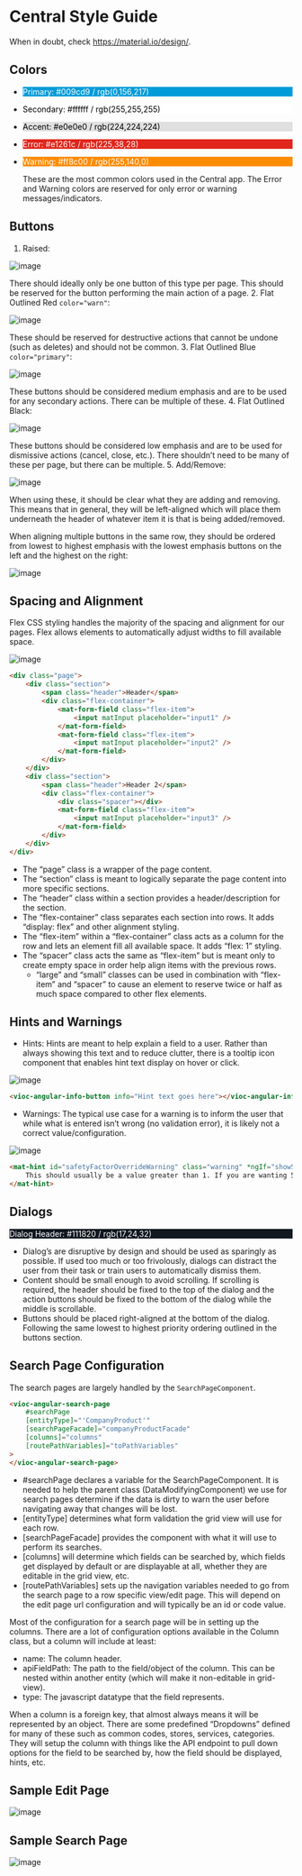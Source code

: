 # Central Style Guide

When in doubt, check https://material.io/design/.

## Colors

-   <p style="color: #fff; background: #009cd9">Primary: #009cd9 / rgb(0,156,217)</p>
-   <p style="color: #000; background: #ffffff">Secondary: #ffffff / rgb(255,255,255)</p>
-   <p style="color: #000; background: #e0e0e0">Accent: #e0e0e0 / rgb(224,224,224)</p>
-   <p style="color: #fff; background: #e1261c">Error: #e1261c / rgb(225,38,28)</p>
-   <p style="color: #fff; background: #ff8c00">Warning: #ff8c00 / rgb(255,140,0)</p>
    These are the most common colors used in the Central app. The Error and Warning colors are reserved for only error or warning messages/indicators.

## Buttons

1. Raised:

![image](https://user-images.githubusercontent.com/76065875/169550710-4d93973b-ac84-41ec-8341-62dd9e4cd6d4.png)

There should ideally only be one button of this type per page. This should be reserved for the button performing the main action of a page. 2. Flat Outlined Red `color="warn"`:

![image](https://user-images.githubusercontent.com/76065875/169550743-6aeb76a7-d74a-4dba-b470-44bb9cf82cf4.png)

These should be reserved for destructive actions that cannot be undone (such as deletes) and should not be common. 3. Flat Outlined Blue `color="primary"`:

![image](https://user-images.githubusercontent.com/76065875/169550758-a9e18158-2539-4eb2-82eb-9a022d816665.png)

These buttons should be considered medium emphasis and are to be used for any secondary actions. There can be multiple of these. 4. Flat Outlined Black:

![image](https://user-images.githubusercontent.com/76065875/169550783-0ea8783e-5aa3-47a8-96c0-82bfbefe50fd.png)

These buttons should be considered low emphasis and are to be used for dismissive actions (cancel, close, etc.). There shouldn’t need to be many of these per page, but there can be multiple. 5. Add/Remove:

![image](https://user-images.githubusercontent.com/76065875/169550806-10243b22-4586-4b28-9f49-50093e46eba9.png)

When using these, it should be clear what they are adding and removing. This means that in general, they will be left-aligned which will place them underneath the header of whatever item it is that is being added/removed.

When aligning multiple buttons in the same row, they should be ordered from lowest to highest emphasis with the lowest emphasis buttons on the left and the highest on the right:

![image](https://user-images.githubusercontent.com/76065875/169550852-4ec3252a-6451-40d2-b3c3-53299cb0fd1c.png)

## Spacing and Alignment

Flex CSS styling handles the majority of the spacing and alignment for our pages. Flex allows elements to automatically adjust widths to fill available space.

![image](https://user-images.githubusercontent.com/76065875/169550866-f2b8c262-0abf-413f-bf75-812612cd836c.png)

```html
<div class="page">
    <div class="section">
        <span class="header">Header</span>
        <div class="flex-container">
            <mat-form-field class="flex-item">
                <input matInput placeholder="input1" />
            </mat-form-field>
            <mat-form-field class="flex-item">
                <input matInput placeholder="input2" />
            </mat-form-field>
        </div>
    </div>
    <div class="section">
        <span class="header">Header 2</span>
        <div class="flex-container">
            <div class="spacer"></div>
            <mat-form-field class="flex-item">
                <input matInput placeholder="input3" />
            </mat-form-field>
        </div>
    </div>
</div>
```

-   The “page” class is a wrapper of the page content.
-   The “section” class is meant to logically separate the page content into more specific sections.
-   The “header” class within a section provides a header/description for the section.
-   The “flex-container” class separates each section into rows. It adds “display: flex” and other alignment styling.
-   The “flex-item” within a “flex-container” class acts as a column for the row and lets an element fill all available space. It adds “flex: 1” styling.
-   The “spacer” class acts the same as “flex-item” but is meant only to create empty space in order help align items with the previous rows.
    -   “large” and “small” classes can be used in combination with “flex-item” and “spacer” to cause an element to reserve twice or half as much space compared to other flex elements.

## Hints and Warnings

-   Hints:
    Hints are meant to help explain a field to a user. Rather than always showing this text and to reduce clutter, there is a tooltip icon component that enables hint text display on hover or click.

![image](https://user-images.githubusercontent.com/76065875/169550902-e848767b-cfc6-4c20-ab5e-bc7bde6f209d.png)

```html
<vioc-angular-info-button info="Hint text goes here"></vioc-angular-info-button>
```

-   Warnings:
    The typical use case for a warning is to inform the user that while what is entered isn’t wrong (no validation error), it is likely not a correct value/configuration.

![image](https://user-images.githubusercontent.com/76065875/169550936-966e6c32-5eb7-4f58-a4c2-964ee66df5ad.png)

```html
<mat-hint id="safetyFactorOverrideWarning" class="warning" *ngIf="showSafetyFactorWarning">
    This should usually be a value greater than 1. If you are wanting 50%, enter "50" instead of "0.5"
</mat-hint>
```

## Dialogs

<p style="color: #fff; background: #111820">Dialog Header: #111820 / rgb(17,24,32)</p>

-   Dialog’s are disruptive by design and should be used as sparingly as possible. If used too much or too frivolously, dialogs can distract the user from their task or train users to automatically dismiss them.
-   Content should be small enough to avoid scrolling. If scrolling is required, the header should be fixed to the top of the dialog and the action buttons should be fixed to the bottom of the dialog while the middle is scrollable.
-   Buttons should be placed right-aligned at the bottom of the dialog. Following the same lowest to highest priority ordering outlined in the buttons section.

## Search Page Configuration

The search pages are largely handled by the `SearchPageComponent`.

```html
<vioc-angular-search-page
    #searchPage
    [entityType]="'CompanyProduct'"
    [searchPageFacade]="companyProductFacade"
    [columns]="columns"
    [routePathVariables]="toPathVariables"
>
</vioc-angular-search-page>
```

-   \#searchPage declares a variable for the SearchPageComponent. It is needed to help the parent class (DataModifyingComponent) we use for search pages determine if the data is dirty to warn the user before navigating away that changes will be lost.
-   [entityType] determines what form validation the grid view will use for each row.
-   [searchPageFacade] provides the component with what it will use to perform its searches.
-   [columns] will determine which fields can be searched by, which fields get displayed by default or are displayable at all, whether they are editable in the grid view, etc.
-   [routePathVariables] sets up the navigation variables needed to go from the search page to a row specific view/edit page. This will depend on the edit page url configuration and will typically be an id or code value.

Most of the configuration for a search page will be in setting up the columns. There are a lot of configuration options available in the Column class, but a column will include at least:

-   name: The column header.
-   apiFieldPath: The path to the field/object of the column. This can be nested within another entity (which will make it non-editable in grid-view).
-   type: The javascript datatype that the field represents.

When a column is a foreign key, that almost always means it will be represented by an object. There are some predefined “Dropdowns” defined for many of these such as common codes, stores, services, categories. They will setup the column with things like the API endpoint to pull down options for the field to be searched by, how the field should be displayed, hints, etc.

## Sample Edit Page

![image](https://user-images.githubusercontent.com/76065875/169550958-f3757f24-459b-4528-b0a5-c2f863d7707a.png)

## Sample Search Page

![image](https://user-images.githubusercontent.com/76065875/169550971-bc28487c-2403-4502-b8e4-282281b81fdf.png)
